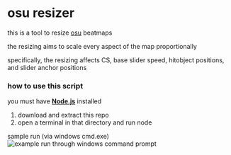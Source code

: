 # osu resizer
this is a tool to resize [osu](https://osu.ppy.sh) beatmaps

the resizing aims to scale every aspect of the map proportionally

specifically, the resizing affects CS, base slider speed, hitobject positions, and slider anchor positions

### how to use this script

you must have **[Node.js](https://nodejs.org/)** installed  
1. download and extract this repo
2. open a terminal in that directory and run node


sample run (via windows cmd.exe)  
![example run through windows command prompt](https://cdn.discordapp.com/attachments/122787726142603264/532032390357450754/output.gif "example run through windows command prompt")
